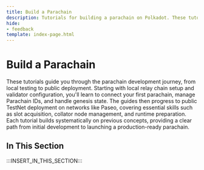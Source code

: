 ```yaml
---
title: Build a Parachain
description: Tutorials for building a parachain on Polkadot. These tutorials are designed to help you get started with building a parachain on Polkadot.
hide: 
- feedback
template: index-page.html
---
```


# Build a Parachain

These tutorials guide you through the parachain development journey, from local testing to public deployment. Starting with local relay chain setup and validator configuration, you'll learn to connect your first parachain, manage Parachain IDs, and handle genesis state. The guides then progress to public TestNet deployment on networks like Paseo, covering essential skills such as slot acquisition, collator node management, and runtime preparation. Each tutorial builds systematically on previous concepts, providing a clear path from initial development to launching a production-ready parachain.

## In This Section

:::INSERT_IN_THIS_SECTION:::